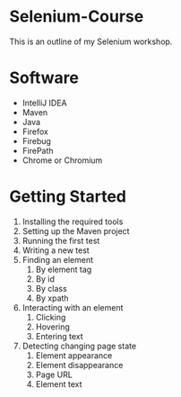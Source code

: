 Selenium-Course
===============
This is an outline of my Selenium workshop.

Software
========
* IntelliJ IDEA
* Maven
* Java
* Firefox
* Firebug
* FirePath
* Chrome or Chromium

Getting Started
===============
1. Installing the required tools
2. Setting up the Maven project
3. Running the first test
4. Writing a new test
5. Finding an element
    1. By element tag
    2. By id
    3. By class
    4. By xpath
6. Interacting with an element
    1. Clicking
    2. Hovering
    3. Entering text
7. Detecting changing page state
    1. Element appearance
    2. Element disappearance
    3. Page URL
    4. Element text